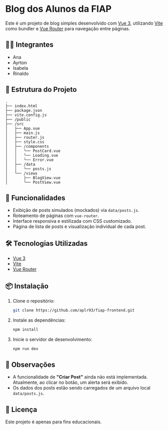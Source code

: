 # Blog dos Alunos da FIAP

Este é um projeto de blog simples desenvolvido com [Vue 3](https://vuejs.org/), utilizando [Vite](https://vitejs.dev/) como bundler e [Vue Router](https://router.vuejs.org/) para navegação entre páginas.

## 👨‍💻 Integrantes

- Ana 
- Ayrton 
- Isabela 
- Rinaldo 

## 📂 Estrutura do Projeto

```
.
├── index.html
├── package.json
├── vite.config.js
├── /public
├── /src
│   ├── App.vue
│   ├── main.js
│   ├── router.js
│   ├── style.css
│   ├── /components
│   │   └── PostCard.vue
│   │   └── Loading.vue
│   │   └── Error.vue
│   ├── /data
│   │   └── posts.js
│   └── /views
│       ├── BlogView.vue
│       └── PostView.vue
```

## 🚀 Funcionalidades

- Exibição de posts simulados (mockados) via `data/posts.js`.
- Roteamento de páginas com `vue-router`.
- Interface responsiva e estilizada com CSS customizado.
- Página de lista de posts e visualização individual de cada post.

## 🛠️ Tecnologias Utilizadas

- [Vue 3](https://vuejs.org/)
- [Vite](https://vitejs.dev/)
- [Vue Router](https://router.vuejs.org/)

## 📦 Instalação

1. Clone o repositório:
   ```bash
   git clone https://github.com/aplr93/fiap-frontend.git
   ```

2. Instale as dependências:
   ```bash
   npm install
   ```

3. Inicie o servidor de desenvolvimento:
   ```bash
   npm run dev
   ```

## 📌 Observações

- A funcionalidade de **"Criar Post"** ainda não está implementada. Atualmente, ao clicar no botão, um alerta será exibido.
- Os dados dos posts estão sendo carregados de um arquivo local `data/posts.js`.

## 📄 Licença

Este projeto é apenas para fins educacionais.
